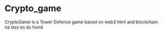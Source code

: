 # Crypto_game

CryptoGame is a Tower Defence game based on web3 html and blockchain. na lass es du hund
